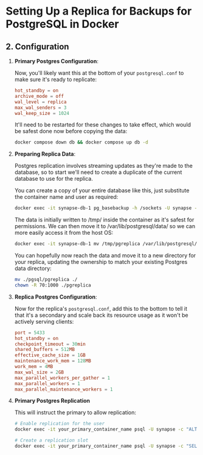 # Setting Up a Replica for Backups for PostgreSQL in Docker

## 2. Configuration

1. **Primary Postgres Configuration**:

   Now, you'll likely want this at the bottom of your `postgresql.conf` to make sure it's ready to replicate:

   ```ini,icon=.devicon-postgresql-plain,filepath=postgresql.conf
   hot_standby = on
   archive_mode = off
   wal_level = replica
   max_wal_senders = 3
   wal_keep_size = 1024
   ```

   It'll need to be restarted for these changes to take effect, which would be safest done now before copying the data:

   ```bash
   docker compose down db && docker compose up db -d
   ```

2. **Preparing Replica Data**:

   Postgres replication involves streaming updates as they're made to the database, so to start we'll need to create a duplicate of the current database to use for the replica.

   You can create a copy of your entire database like this, just substitute the container name and user as required:

   ```bash
   docker exec -it synapse-db-1 pg_basebackup -h /sockets -U synapse -D /tmp/pgreplica
   ```

   The data is initially written to /tmp/ inside the container as it's safest for permissions. We can then move it to /var/lib/postgresql/data/ so we can more easily access it from the host OS:

   ```bash
   docker exec -it synapse-db-1 mv /tmp/pgreplica /var/lib/postgresql/data/
   ```

   You can hopefully now reach the data and move it to a new directory for your replica, updating the ownership to match your existing Postgres data directory:

   ```bash
   mv ./pgsql/pgreplica ./
   chown -R 70:1000 ./pgreplica
   ```

3. **Replica Postgres Configuration**:

   Now for the replica's `postgresql.conf`, add this to the bottom to tell it that it's a secondary and scale back its resource usage as it won't be actively serving clients:

   ```ini,icon=.devicon-postgresql-plain,filepath=postgresql.conf
   port = 5433
   hot_standby = on
   checkpoint_timeout = 30min
   shared_buffers = 512MB
   effective_cache_size = 1GB
   maintenance_work_mem = 128MB
   work_mem = 4MB
   max_wal_size = 2GB
   max_parallel_workers_per_gather = 1
   max_parallel_workers = 1
   max_parallel_maintenance_workers = 1
   ```

4. **Primary Postgres Replication**

   This will instruct the primary to allow replication:

   ```bash
   # Enable replication for the user
   docker exec -it your_primary_container_name psql -U synapse -c "ALTER USER synapse WITH REPLICATION;"

   # Create a replication slot
   docker exec -it your_primary_container_name psql -U synapse -c "SELECT * FROM pg_create_physical_replication_slot('replica_slot_name');"
   ```
